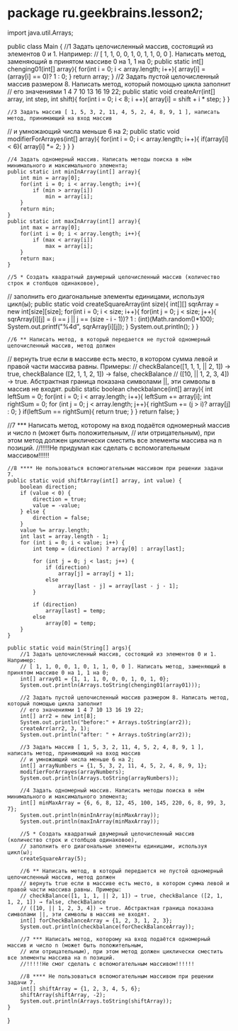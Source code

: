 # package ru.geekbrains.lesson2;

import java.util.Arrays;

public class Main {
    //1 Задать целочисленный массив, состоящий из элементов 0 и 1. Например:
// [ 1, 1, 0, 0, 1, 0, 1, 1, 0, 0 ]. Написать метод, заменяющий в принятом массиве 0 на 1, 1 на 0;
    public static int[] chenging01(int[] array){
        for(int i = 0; i < array.length; i++){
            array[i] = (array[i] == 0)? 1 : 0;
        }
        return array;
    }
    //2 Задать пустой целочисленный массив размером 8. Написать метод, который помощью цикла заполнит
// его значениями 1 4 7 10 13 16 19 22;
    public static void createArr(int[] array, int step, int shift){
        for(int i = 0; i < 8; i ++){
            array[i] = shift + i * step;
        }
    }

    //3 Задать массив [ 1, 5, 3, 2, 11, 4, 5, 2, 4, 8, 9, 1 ], написать метод, принимающий на вход массив
// и умножающий числа меньше 6 на 2;
    public static void modifierForArrayes(int[] array){
        for(int i = 0; i < array.length; i++){
            if(array[i] < 6){
                array[i] *= 2;
            }
        }
    }

    //4 Задать одномерный массив. Написать методы поиска в нём минимального и максимального элемента;
    public static int minInArray(int[] array){
        int min = array[0];
        for(int i = 0; i < array.length; i++){
            if (min > array[i])
                min = array[i];
        }
        return min;
    }
    public static int maxInArray(int[] array){
        int max = array[0];
        for(int i = 0; i < array.length; i++){
            if (max < array[i])
                max = array[i];
        }
        return max;
    }

    //5 * Создать квадратный двумерный целочисленный массив (количество строк и столбцов одинаковое),
// заполнить его диагональные элементы единицами, используя цикл(ы);
    public static void createSquareArray(int size){
        int[][] sqrArray = new int[size][size];
        for(int i = 0; i < size; i++){
            for(int j = 0; j < size; j++){
                sqrArray[i][j] = (i == j || j == (size - i - 1))? 1 : (int)(Math.random()*100);
                System.out.printf("%4d", sqrArray[i][j]);
            }
            System.out.println();
        }
    }

    //6 ** Написать метод, в который передается не пустой одномерный целочисленный массив, метод должен
// вернуть true если в массиве есть место, в котором сумма левой и правой части массива равны. Примеры:
// checkBalance([1, 1, 1, || 2, 1]) → true, checkBalance ([2, 1, 1, 2, 1]) → false, checkBalance
// ([10, || 1, 2, 3, 4]) → true. Абстрактная граница показана символами ||, эти символы в массив не входят.
    public static boolean checkbalance(int[] array){
        int leftSum = 0;
        for(int i = 0; i < array.length; i++){
            leftSum += array[i];
            int rightSum = 0;
            for (int j = 0; j < array.length; j++){
                rightSum += (j > i)? array[j] : 0;
            }
            if(leftSum == rightSum){
                return true;
            }
        }
        return false;
    }

//7 *** Написать метод, которому на вход подаётся одномерный массив и число n (может быть положительным,
// или отрицательным), при этом метод должен циклически сместить все элементы массива на n позиций.
    //!!!!!Не придумал как сделать с вспомогательным массивом!!!!!!

    //8 **** Не пользоваться вспомогательным массивом при решении задачи 7.
    public static void shiftArray(int[] array, int value) {
        boolean direction;
        if (value < 0) {
            direction = true;
            value = -value;
        } else {
            direction = false;
        }
        value %= array.length;
        int last = array.length - 1;
        for (int i = 0; i < value; i++) {
            int temp = (direction) ? array[0] : array[last];

            for (int j = 0; j < last; j++) {
                if (direction)
                    array[j] = array[j + 1];
                else
                    array[last - j] = array[last - j - 1];
            }

            if (direction)
                array[last] = temp;
            else
                array[0] = temp;
        }
    }

    public static void main(String[] args){
        //1 Задать целочисленный массив, состоящий из элементов 0 и 1. Например:
        // [ 1, 1, 0, 0, 1, 0, 1, 1, 0, 0 ]. Написать метод, заменяющий в принятом массиве 0 на 1, 1 на 0;
        int[] array01 = {1, 1, 1, 0, 0, 0, 1, 0, 1, 0};
        System.out.println(Arrays.toString(chenging01(array01)));

        //2 Задать пустой целочисленный массив размером 8. Написать метод, который помощью цикла заполнит
        // его значениями 1 4 7 10 13 16 19 22;
        int[] arr2 = new int[8];
        System.out.println("before:" + Arrays.toString(arr2));
        createArr(arr2, 3, 1);
        System.out.println("after: " + Arrays.toString(arr2));

        //3 Задать массив [ 1, 5, 3, 2, 11, 4, 5, 2, 4, 8, 9, 1 ], написать метод, принимающий на вход массив
        // и умножающий числа меньше 6 на 2;
        int[] arrayNumbers = {1, 5, 3, 2, 11, 4, 5, 2, 4, 8, 9, 1};
        modifierForArrayes(arrayNumbers);
        System.out.println(Arrays.toString(arrayNumbers));

        //4 Задать одномерный массив. Написать методы поиска в нём минимального и максимального элемента;
        int[] minMaxArray = {6, 6, 8, 12, 45, 100, 145, 220, 6, 8, 99, 3, 7};
        System.out.println(minInArray(minMaxArray));
        System.out.println(maxInArray(minMaxArray));

        //5 * Создать квадратный двумерный целочисленный массив (количество строк и столбцов одинаковое),
        // заполнить его диагональные элементы единицами, используя цикл(ы);
        createSquareArray(5);

        //6 ** Написать метод, в который передается не пустой одномерный целочисленный массив, метод должен
        // вернуть true если в массиве есть место, в котором сумма левой и правой части массива равны. Примеры:
        // checkBalance([1, 1, 1, || 2, 1]) → true, checkBalance ([2, 1, 1, 2, 1]) → false, checkBalance
        // ([10, || 1, 2, 3, 4]) → true. Абстрактная граница показана символами ||, эти символы в массив не входят.
        int[] forCheckBalanceArray = {1, 2, 3, 1, 2, 3};
        System.out.println(checkbalance(forCheckBalanceArray));

        //7 *** Написать метод, которому на вход подаётся одномерный массив и число n (может быть положительным,
        // или отрицательным), при этом метод должен циклически сместить все элементы массива на n позиций.
        //!!!!!Не смог сделать с вспомогательным массивом!!!!!!

        //8 **** Не пользоваться вспомогательным массивом при решении задачи 7.
        int[] shiftArray = {1, 2, 3, 4, 5, 6};
        shiftArray(shiftArray, -2);
        System.out.println(Arrays.toString(shiftArray));
    }
}
